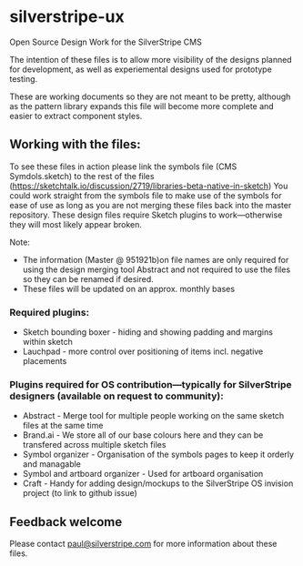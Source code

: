 # silverstripe-ux
Open Source Design Work for the SilverStripe CMS

The intention of these files is to allow more visibility of the designs planned for development, as well as experiemental designs used for prototype testing.

These are working documents so they are not meant to be pretty, although as the pattern library expands this file will become more complete and easier to extract component styles.

## Working with the files:
To see these files in action please link the symbols file (CMS Symdols.sketch) to the rest of the files (https://sketchtalk.io/discussion/2719/libraries-beta-native-in-sketch)
You could work straight from the symbols file to make use of the symbols for ease of use as long as you are not merging these files back into the master repository.
These design files require Sketch plugins to work—otherwise they will most likely appear broken.

Note: 
* The information (Master @ 951921b)on file names are only required for using the design merging tool Abstract and not required to use the files so they can be renamed if desired.
* These files will be updated on an approx. monthly bases

### Required plugins:
* Sketch bounding boxer - hiding and showing padding and margins within sketch
* Lauchpad - more control over positioning of items incl. negative placements

### Plugins required for OS contribution—typically for SilverStripe designers (available on request to community):
* Abstract - Merge tool for multiple people working on the same sketch files at the same time
* Brand.ai - We store all of our base colours here and they can be transfered across multiple sketch files
* Symbol organizer - Organisation of the symbols pages to keep it orderly and managable
* Symbol and artboard organizer - Used for artboard organisation
* Craft - Handy for adding design/mockups to the SilverStripe OS invision project (to link to github issue) 

## Feedback welcome
Please contact paul@silverstripe.com for more information about these files.





